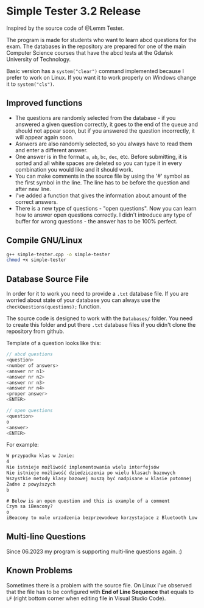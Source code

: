# Simple Tester 3.2 Release

Inspired by the source code of @Lemm Tester. 

The program is made for students who want to learn abcd questions for the exam. The databases in the repository are prepared for one of the main Computer Science courses that have the abcd tests at the Gdańsk University of Technology.

Basic version has a `system("clear")` command implemented because I prefer to work on Linux. If you want it to work properly on Windows change it to `system("cls")`.

## Improved functions

- The questions are randomly selected from the database - if you answered a given question correctly, it goes to the end of the queue and should not appear soon, but if you answered the question incorrectly, it will appear again soon.
- Asnwers are also randomly selected, so you always have to read them and enter a different answer.
- One answer is in the format `a`, `ab`, `bc`, `dec`, etc. Before submitting, it is sorted and all white spaces are deleted so you can type it in every combination you would like and it should work.
- You can make comments in the source file by using the '#' symbol as the first symbol in the line. The line has to be before the question and after new line.
- I've added a function that gives the information about amount of the correct answers. 
- There is a new type of questions - "open questions". Now you can learn how to answer open questions correctly. I didn't introduce any type of buffer for wrong questions - the answer has to be 100% perfect.

## Compile GNU/Linux

```bash
g++ simple-tester.cpp -o simple-tester
chmod +x simple-tester
```

## Database Source File

In order for it to work you need to provide a `.txt` database file. If you are worried about state of your database you can always use the `checkQuestions(questions);` function. 

The source code is designed to work with the `Databases/` folder. You need to create this folder and put there `.txt` database files if you didn't clone the repository from github.

Template of a question looks like this:

```c++
// abcd questions
<question>
<number of answers>
<answer nr n1>
<answer nr n2>
<answer nr n3>
<answer nr n4>
<proper answer>
<ENTER>

// open questions
<question>
o
<answer>
<ENTER>
```

For example:

```txt
W przypadku klas w Javie:
4
Nie istnieje możliwość implementowania wielu interfejsów
Nie istnieje możliwość dziedziczenia po wielu klasach bazowych
Wszystkie metody klasy bazowej muszą być nadpisane w klasie potomnej
Żadne z powyższych
b

# Below is an open question and this is example of a comment
Czym sa iBeacony?
o
iBeacony to male urzadzenia bezprzewodowe korzystajace z Bluetooth Low Energy. Glownym przeznaczeniem takich urzadzen jest regularne wysylanie ramek o stalych danych (z 1Hz do 10Hz)

```

## Multi-line Questions

Since 06.2023 my program is supporting multi-line questions again. :) 

## Known Problems

Sometimes there is a problem with the source file. On Linux I've observed that the file has to be configured with **End of Line Sequence** that equals to `LF` (right bottom corner when editing file in Visual Studio Code).
